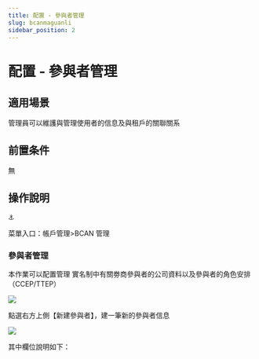 ```yaml
---
title: 配置 - 參與者管理
slug: bcanmaguanli
sidebar_position: 2
---
```



# 配置 - 參與者管理

## 適用場景

管理員可以維護與管理使用者的信息及與租戶的關聯關系

## 前置条件

無

## 操作說明

<div class="callout callout-bg-6 callout-border-6">
<div class='callout-emoji'>⚓</div>
<p>菜單入口：帳戶管理&gt;BCAN 管理</p>
</div>

### 參與者管理

本作業可以配置管理 實名制中有關劵商參與者的公司資料以及參與者的角色安排（CCEP/TTEP）

<img src="/assets/Q7qdbaOgUoKwKAx7AuDcPmX2nTp.png" src-width="3132" src-height="1046" align="center"/>

點選右方上側【新建參與者】，建一筆新的參與者信息

<img src="/assets/RcElbLLhRoeES5x4wmWc4PdZnwc.png" src-width="3248" src-height="1630" align="center"/>

其中欄位說明如下：

